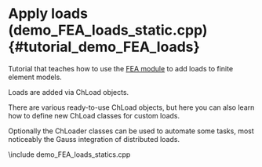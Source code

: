 Apply loads   (demo_FEA_loads_static.cpp)  {#tutorial_demo_FEA_loads}
================================== 


Tutorial that teaches how to use the 
[FEA module](group__chrono__fea.html)
to add loads to finite element models.

Loads are added via ChLoad objects.

There are various ready-to-use ChLoad objects, but here you can also learn how to define new ChLoad classes for custom loads.

Optionally the ChLoader classes can be used to automate some tasks, most noticeably the Gauss integration of distributed loads.


\include demo_FEA_loads_statics.cpp
